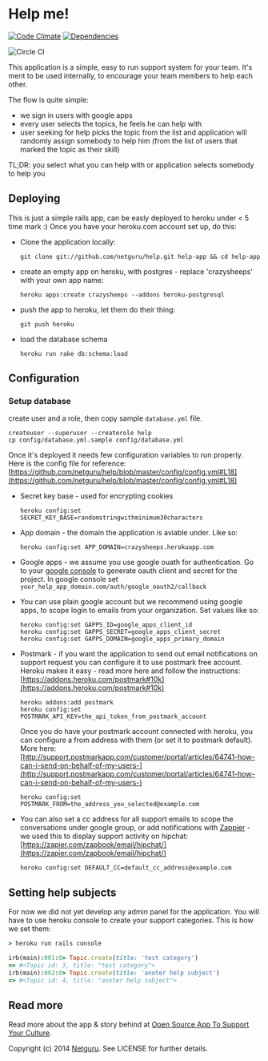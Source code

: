 # Help me!

[![Code Climate](https://codeclimate.com/github/netguru/help.png)](https://codeclimate.com/github/netguru/help)
[![Dependencies](http://allthebadges.io/netguru/help/gemnasium.png)](http://allthebadges.io/netguru/help/gemnasium)

![Circle CI](https://circleci.com/gh/netguru/help/tree/master.png?circle-token=0b87a42d881a82d69dca72d9c0f4cc680f795f62)

This application is a simple, easy to run support system for your team. It's ment to be used internally, to encourage your team members to help each other.

The flow is quite simple:

* we sign in users with google apps
* every user selects the topics, he feels he can help with
* user seeking for help picks the topic from the list and application will randomly assign somebody to help him (from the list of users that marked the topic as their skill)

TL;DR: you select what you can help with or application selects somebody to help you

## Deploying
This is just a simple rails app, can be easly deployed to heroku under < 5 time mark :)
Once you have your heroku.com account set up, do this:

* Clone the application locally:

  `git clone git://github.com/netguru/help.git help-app && cd help-app`

* create an empty app on heroku, with postgres - replace 'crazysheeps' with your own app name:

  `heroku apps:create crazysheeps --addons heroku-postgresql`

* push the app to heroku, let them do their thing:

  `git push heroku`

* load the database schema

  `heroku run rake db:schema:load`

## Configuration

### Setup database

create user and a role, then copy sample `database.yml` file.

```shell
createuser --superuser --createrole help
cp config/database.yml.sample config/database.yml
```

Once it's deployed it needs few configuration variables to run properly.
Here is the config file for reference: [https://github.com/netguru/help/blob/master/config/config.yml#L18](https://github.com/netguru/help/blob/master/config/config.yml#L18)

* Secret key base - used for encrypting cookies

  `heroku config:set SECRET_KEY_BASE=randomstringwithminimum30characters`

* App domain - the domain the application is aviable under. Like so:

  `heroku config:set APP_DOMAIN=crazysheeps.herokuapp.com`

* Google apps - we assume you use google ouath for authentication.
Go to your [google console](https://cloud.google.com/console/project) to generate oauth client and secret for the project.
In google console set `your_help_app_domain.com/auth/google_oauth2/callback`

* You can use plain google account but we recommend using google apps, to scope login to emails from your organization.
Set values like so:

  ```shell
  heroku config:set GAPPS_ID=google_apps_client_id
  heroku config:set GAPPS_SECRET=google_apps_client_secret
  heroku config:set GAPPS_DOMAIN=google_apps_primary_domain
  ```

* Postmark - if you want the application to send out email notifications on support request you can configure it to use postmark free account. Heroku makes it easy - read more here and follow the instructions: [https://addons.heroku.com/postmark#10k](https://addons.heroku.com/postmark#10k)

  ```shell
  heroku addons:add postmark
  heroku config:set POSTMARK_API_KEY=the_api_token_from_postmark_account
  ```

  Once you do have your postmark account connected with heroku, you can configure a from address with them (or set it to postmark default).
  More here: [http://support.postmarkapp.com/customer/portal/articles/64741-how-can-i-send-on-behalf-of-my-users-](http://support.postmarkapp.com/customer/portal/articles/64741-how-can-i-send-on-behalf-of-my-users-)

  `heroku config:set POSTMARK_FROM=the_address_you_selected@example.com`

* You can also set a cc address for all support emails to scope the conversations under google group, or add notifications with [Zappier](https://zapier.com/zapbook/email/) - we used this to display support activity on hipchat: [https://zapier.com/zapbook/email/hipchat/](https://zapier.com/zapbook/email/hipchat/)

  `heroku config:set DEFAULT_CC=default_cc_address@example.com`

## Setting help subjects

For now we did not yet develop any admin panel for the application. You will have to use heroku console to create your support categories. This is how we set them:

```ruby
> heroku run rails console

irb(main):001:0> Topic.create(title: 'test category')
=> #<Topic id: 3, title: "test category">
irb(main):002:0> Topic.create(title: 'anoter help subject')
=> #<Topic id: 4, title: "anoter help subject">
```

## Read more

Read more about the app & story behind at [Open Source App To Support Your Culture](https://netguru.co/blog/posts/open-source-app-to-support-your-culture).

Copyright (c) 2014 [Netguru](https://netguru.co). See LICENSE for further details.
